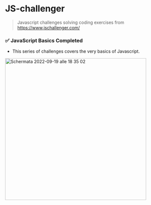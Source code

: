 # JS-challenger
> Javascript challenges solving coding exercises from https://www.jschallenger.com/

### :white_check_mark: JavaScript Basics Completed
- This series of challenges covers the very basics of Javascript.

<img width="457" alt="Schermata 2022-09-19 alle 18 35 02" src="https://user-images.githubusercontent.com/104517812/191067924-3e1ea3e3-6e61-40e0-b609-6e0d559d7d4e.png">

